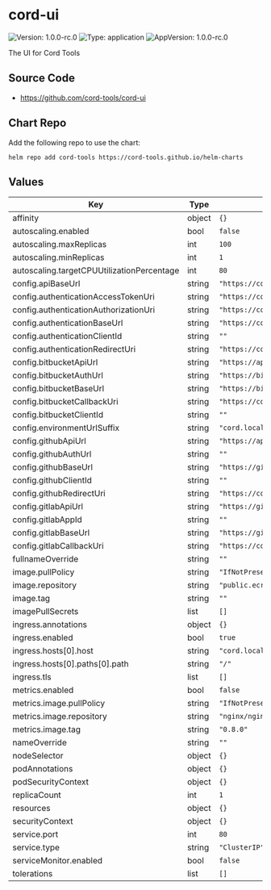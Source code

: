 # cord-ui

![Version: 1.0.0-rc.0](https://img.shields.io/badge/Version-1.0.0--rc.0-informational?style=flat-square) ![Type: application](https://img.shields.io/badge/Type-application-informational?style=flat-square) ![AppVersion: 1.0.0-rc.0](https://img.shields.io/badge/AppVersion-1.0.0--rc.0-informational?style=flat-square)

The UI for Cord Tools

## Source Code

* <https://github.com/cord-tools/cord-ui>

## Chart Repo

Add the following repo to use the chart:

```console
helm repo add cord-tools https://cord-tools.github.io/helm-charts
```

## Values

| Key | Type | Default | Description |
|-----|------|---------|-------------|
| affinity | object | `{}` |  |
| autoscaling.enabled | bool | `false` |  |
| autoscaling.maxReplicas | int | `100` |  |
| autoscaling.minReplicas | int | `1` |  |
| autoscaling.targetCPUUtilizationPercentage | int | `80` |  |
| config.apiBaseUrl | string | `"https://cord.local"` |  |
| config.authenticationAccessTokenUri | string | `"https://cord.local/oauth/token"` |  |
| config.authenticationAuthorizationUri | string | `"https://cord.local/oauth/authorize"` |  |
| config.authenticationBaseUrl | string | `"https://cord.local"` |  |
| config.authenticationClientId | string | `""` |  |
| config.authenticationRedirectUri | string | `"https://cord.local/login"` |  |
| config.bitbucketApiUrl | string | `"https://api.bitbucket.org/2.0"` |  |
| config.bitbucketAuthUrl | string | `"https://bitbucket.org/site/oauth2/authorize"` |  |
| config.bitbucketBaseUrl | string | `"https://bitbucket.org"` |  |
| config.bitbucketCallbackUri | string | `"https://cord.local/bitbucket/callback"` |  |
| config.bitbucketClientId | string | `""` |  |
| config.environmentUrlSuffix | string | `"cord.local"` |  |
| config.githubApiUrl | string | `"https://api.github.com"` |  |
| config.githubAuthUrl | string | `""` |  |
| config.githubBaseUrl | string | `"https://github.com"` |  |
| config.githubClientId | string | `""` |  |
| config.githubRedirectUri | string | `"https://cord.local/github/callback"` |  |
| config.gitlabApiUrl | string | `"https://gitlab.com/oauth/authorize"` |  |
| config.gitlabAppId | string | `""` |  |
| config.gitlabBaseUrl | string | `"https://gitlab.com"` |  |
| config.gitlabCallbackUri | string | `"https://cord.local/gitlab/callback"` |  |
| fullnameOverride | string | `""` |  |
| image.pullPolicy | string | `"IfNotPresent"` |  |
| image.repository | string | `"public.ecr.aws/o1g8a1m8/ui"` |  |
| image.tag | string | `""` |  |
| imagePullSecrets | list | `[]` |  |
| ingress.annotations | object | `{}` |  |
| ingress.enabled | bool | `true` |  |
| ingress.hosts[0].host | string | `"cord.local"` |  |
| ingress.hosts[0].paths[0].path | string | `"/"` |  |
| ingress.tls | list | `[]` |  |
| metrics.enabled | bool | `false` |  |
| metrics.image.pullPolicy | string | `"IfNotPresent"` |  |
| metrics.image.repository | string | `"nginx/nginx-prometheus-exporter"` |  |
| metrics.image.tag | string | `"0.8.0"` |  |
| nameOverride | string | `""` |  |
| nodeSelector | object | `{}` |  |
| podAnnotations | object | `{}` |  |
| podSecurityContext | object | `{}` |  |
| replicaCount | int | `1` |  |
| resources | object | `{}` |  |
| securityContext | object | `{}` |  |
| service.port | int | `80` |  |
| service.type | string | `"ClusterIP"` |  |
| serviceMonitor.enabled | bool | `false` |  |
| tolerations | list | `[]` |  |
